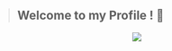 >## Welcome to my Profile ! 👀

<p align="center">
    <img src = "https://o.remove.bg/downloads/a35d165f-c542-4606-b816-ef07af2c0711/0c8c179fbb724c31cf0094991d748782-removebg-preview.png">
</p>
